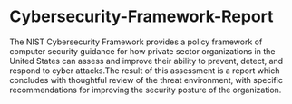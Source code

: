 # Cybersecurity-Framework-Report

The NIST Cybersecurity Framework provides a policy framework of computer security guidance for how private sector organizations in the United States can assess and improve their ability to prevent, detect, and respond to cyber attacks.The result of this assessment is a report which concludes with thoughtful review of the threat
environment, with specific recommendations for improving the security posture of the organization.
